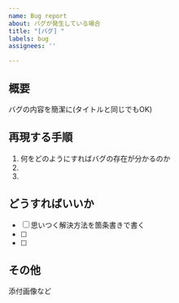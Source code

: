 ```yaml
---
name: Bug report
about: バグが発生している場合
title: "[バグ] "
labels: bug
assignees: ''

---
```


## 概要
バグの内容を簡潔に(タイトルと同じでもOK)

## 再現する手順
1. 何をどのようにすればバグの存在が分かるのか
1. 
1. 

## どうすればいいか
- [ ] 思いつく解決方法を箇条書きで書く
- [ ] 
- [ ] 

## その他
添付画像など
